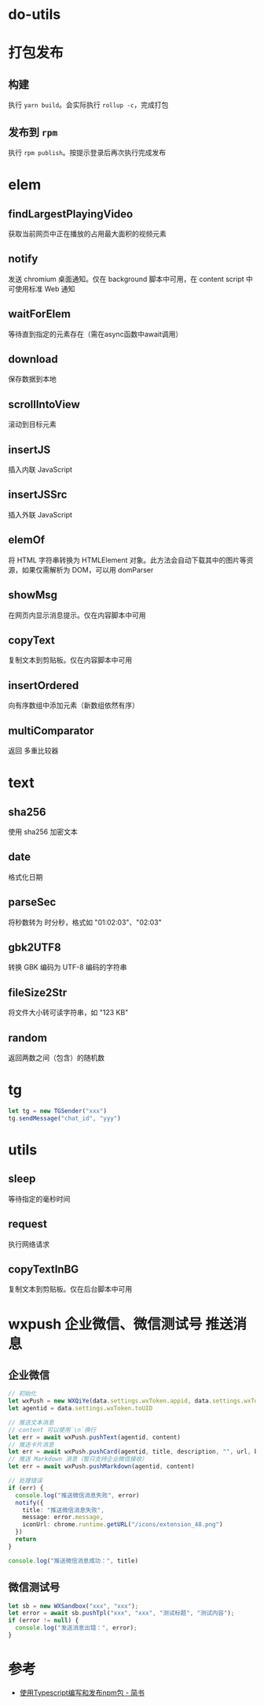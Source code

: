 # do-utils

# 打包发布

## 构建

执行 `yarn build`。会实际执行 `rollup -c`，完成打包

## 发布到 `rpm`

执行 `rpm publish`。按提示登录后再次执行完成发布

# elem

## findLargestPlayingVideo

获取当前网页中正在播放的占用最大面积的视频元素

## notify

发送 chromium 桌面通知。仅在 background 脚本中可用，在 content script 中可使用标准 Web 通知

## waitForElem

等待直到指定的元素存在（需在async函数中await调用）

## download

保存数据到本地

## scrollIntoView

滚动到目标元素

## insertJS

插入内联 JavaScript

## insertJSSrc

插入外联 JavaScript

## elemOf

将 HTML 字符串转换为 HTMLElement 对象。此方法会自动下载其中的图片等资源，如果仅需解析为 DOM，可以用 domParser

## showMsg

在网页内显示消息提示。仅在内容脚本中可用

## copyText

复制文本到剪贴板。仅在内容脚本中可用

## insertOrdered

向有序数组中添加元素（新数组依然有序）

## multiComparator

返回 多重比较器

# text

## sha256

使用 sha256 加密文本

## date

格式化日期

## parseSec

将秒数转为 时分秒，格式如 "01:02:03"、"02:03"

## gbk2UTF8

转换 GBK 编码为 UTF-8 编码的字符串

## fileSize2Str

将文件大小转可读字符串，如 "123 KB"

## random

返回两数之间（包含）的随机数

# tg

```typescript
let tg = new TGSender("xxx")
tg.sendMessage("chat_id", "yyy")
```

# utils

## sleep

等待指定的毫秒时间

## request

执行网络请求

## copyTextInBG

复制文本到剪贴板。仅在后台脚本中可用

# wxpush 企业微信、微信测试号 推送消息

## 企业微信

```typescript
// 初始化
let wxPush = new WXQiYe(data.settings.wxToken.appid, data.settings.wxToken.secret)
let agentid = data.settings.wxToken.toUID

// 推送文本消息
// content 可以使用`\n`换行
let err = await wxPush.pushText(agentid, content)
// 推送卡片消息
let err = await wxPush.pushCard(agentid, title, description, "", url, btnTxt)
// 推送 Markdown 消息（暂只支持企业微信接收）
let err = await wxPush.pushMarkdown(agentid, content)

// 处理错误
if (err) {
  console.log("推送微信消息失败", error)
  notify({
    title: "推送微信消息失败",
    message: error.message,
    iconUrl: chrome.runtime.getURL("/icons/extension_48.png")
  })
  return
}

console.log("推送微信消息成功：", title)
```

## 微信测试号

```typescript
let sb = new WXSandbox("xxx", "xxx");
let error = await sb.pushTpl("xxx", "xxx", "测试标题", "测试内容");
if (error != null) {
  console.log("发送消息出错：", error);
}
```

# 参考

* [使用Typescript编写和发布npm包 - 简书](https://www.jianshu.com/p/8fa2c50720e4)